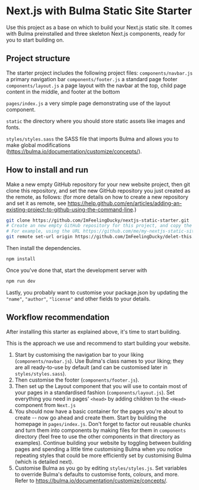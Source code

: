 # Next.js with Bulma Static Site Starter
Use this project as a base on which to build your Next.js static site. It comes with Bulma preinstalled and three skeleton Next.js components, ready for you to start building on.

## Project structure
The starter project includes the following project files:
`components/navbar.js` a primary navigation bar
`components/footer.js` a standard page footer
`components/layout.js` a page layout with the navbar at the top, child page content in the middle, and footer at the bottom

`pages/index.js` a very simple page demonstrating use of the layout component.

`static` the directory where you should store static assets like images and fonts.

`styles/styles.sass` the SASS file that imports Bulma and allows you to make global modifications (https://bulma.io/documentation/customize/concepts/).

## How to install and run
Make a new empty GitHub repository for your new website project, then git clone this repository, and set the new GitHub repository you just created as the remote, as follows: (for more details on how to create a new repository and set it as remote, see https://help.github.com/en/articles/adding-an-existing-project-to-github-using-the-command-line.)
```bash
git clone https://github.com/ImFeelingDucky/nextjs-static-starter.git
# Create an new empty GitHub repository for this project, and copy the URL.
# For example, using the URL https://github.com/me/my-nextjs-static-site.git
git remote set-url origin https://github.com/ImFeelingDucky/delet-this.git
```

Then install the dependencies.
```bash
npm install
```

Once you've done that, start the development server with
```bash
npm run dev
```

Lastly, you probably want to customise your package.json by updating the `"name"`, `"author"`, `"license"` and other fields to your details.
## Workflow recommendation
After installing this starter as explained above, it's time to start building.

This is the approach we use and recommend to start building your website.

1. Start by customising the navigation bar to your liking (`components/navbar.js`). Use Bulma's class names to your liking; they are all ready-to-use by default (and can be customised later in `styles/styles.sass`).
2. Then customise the footer (`components/footer.js`).
3. Then set up the Layout component that you will use to contain most of your pages in a standardised fashion (`components/layout.js`). Set everything you need in pages' `<head>` by adding children to the `<Head>` component from `Next.js`
4. You should now have a basic container for the pages you're about to create -- now go ahead and create them. Start by building the homepage in `pages/index.js`. Don't forget to factor out reusable chunks and turn them into components by making files for them in `components` directory (feel free to use the other components in that directory as examples). Continue building your website by toggling between building pages and spending a little time customising Bulma when you notice repeating styles that could be more efficiently set by customising Bulma (which is detailed next).
5. Customise Bulma as you go by editing `styles/styles.js`. Set variables to override Bulma's defaults to customise fonts, colours, and more. Refer to https://bulma.io/documentation/customize/concepts/.
